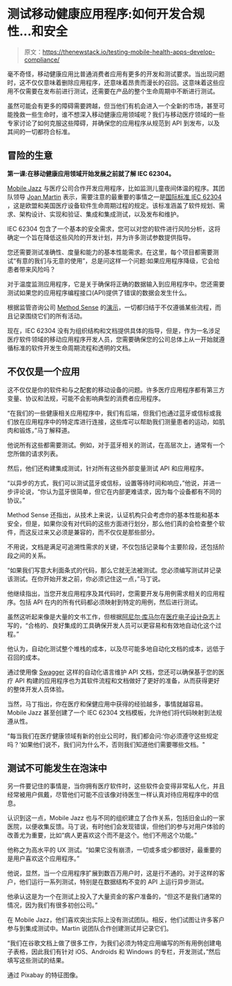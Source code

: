 # 测试移动健康应用程序:如何开发合规性...和安全

> 原文：<https://thenewstack.io/testing-mobile-health-apps-develop-compliance/>

毫不奇怪，移动健康应用比普通消费者应用有更多的开发和测试要求。当出现问题时，这不仅仅意味着删除应用程序，还意味着昂贵而漫长的召回。这意味着这些应用不仅需要在发布前进行测试，还需要在产品的整个生命周期中不断进行测试。

虽然可能会有更多的障碍需要跨越，但当他们有机会进入一个全新的市场，甚至可能挽救一些生命时，谁不想深入移动健康应用领域呢？我们与移动医疗领域的一些专家讨论了如何克服这些障碍，并确保您的应用程序从规范到 API 到发布，以及其间的一切都符合标准。

## 冒险的生意

**第一课:在移动健康应用领域开始发展之前就了解 IEC 62304。**

[Mobile Jazz](https://mobilejazz.com/) 与医疗公司合作开发应用程序，比如监测儿童夜间体温的程序。其团队领导 [Joan Martin](https://twitter.com/joan_mh) 表示，需要注意的最重要的事情之一是[国际标准 IEC 62304](https://webstore.iec.ch/preview/info_iec62304%7Bed1.0%7Den_d.pdf) ，这是欧盟和美国医疗设备软件生命周期过程的规定。该标准涵盖了软件规划、需求、架构设计、实现和验证、集成和集成测试，以及发布和维护。

IEC 62304 包含了一个基本的安全需求，您可以对您的软件进行风险分析，这将确定一个旨在降低这些风险的开发计划，并为许多测试参数提供指导。

您还需要测试准确性、度量和能力的基本性能需求。在这里，每个项目都需要测试“有意的我们与无意的使用”，总是问这样一个问题:如果应用程序降级，它会给患者带来风险吗？

对于温度监测应用程序，它是关于确保将正确的数据输入到应用程序中。您还需要测试如果您的应用程序编程接口(API)提供了错误的数据会发生什么。

根据监管咨询公司 [Method Sense](http://methodsense.com/) 的[演示](http://www.slideshare.net/RussKing2/whitepaper-iec62304)，一切都归结于不仅遵循某些流程，而且记录围绕它们的所有活动。

现在，IEC 62304 没有为组织结构和文档提供具体的指导，但是，作为一名涉足医疗软件领域的移动应用程序开发人员，您需要确保您的公司总体上从一开始就遵循标准的软件开发生命周期流程和透明的文档。

## 不仅仅是一个应用

这不仅仅是你的软件和与之配套的移动设备的问题。许多医疗应用程序都有第三方变量、协议和法规，可能不会影响典型的消费者应用程序。

“在我们的一些健康相关应用程序中，我们有后端，但我们也通过蓝牙或信标或我们放在应用程序中的特定库进行连接，这些库可以帮助我们测量患者的运动，如肌肉和锻炼，”马丁解释道。

他说所有这些都需要测试。例如，对于蓝牙相关的测试，在高层次上，通常有一个您所做的请求列表。

然后，他们还构建集成测试，针对所有这些外部变量测试 API 和应用程序。

“以异步的方式，我们可以测试蓝牙或信标，设置等待时间和响应，”他说，并进一步评论说，“你认为蓝牙很简单，但它在内部更难请求，因为每个设备都有不同的协议。”

Method Sense 还指出，从技术上来说，认证机构只会考虑你的基本性能和基本安全，但是，如果你没有对代码的这些方面进行划分，那么他们真的会检查整个软件，而这反过来又必须是兼容的，而不仅仅是那些部分。

不用说，文档是满足可追溯性需求的关键，不仅包括记录每个主要阶段，还包括阶段之间的关系。

“如果我们写意大利面条式的代码，那么它就无法被测试。您必须编写测试并记录该测试。在你开始开发之前，你必须记住这一点，”马丁说。

他继续指出，当您开发应用程序及其代码时，您需要开发与用例需求相关的应用程序。包括 API 在内的所有代码都必须映射到特定的用例，然后进行测试。

虽然这听起来像是大量的文书工作，但根据[阿尼尔·库马尔](https://www.linkedin.com/in/anilkumarng/)在[医疗电子设计杂志](http://www.medicalelectronicsdesign.com/article/not-complying-iec-62304-software-design-could-be-detrimental-many-levels)上写的，“合格的、良好集成的工具确保开发人员可以更容易和有效地自动化这个过程。”

他认为，自动化测试整个堆栈的成本，以及尽可能多地自动化文档的成本，远低于召回的成本。

通过使用像 [Swagger](https://swagger.io/) 这样的自动化语言维护 API 文档，您还可以确保基于您的医疗 API 构建的应用程序也为其软件流程和文档做好了更好的准备，从而获得更好的整体开发人员体验。

当然，马丁指出，你在医疗和保健应用中获得的经验越多，事情就越容易。Mobile Jazz 甚至创建了一个 IEC 62304 文档模板，允许他们将代码映射到法规遵从性。

“每当我们在医疗健康领域有新的创业公司时，我们都会问:‘你必须遵守这些规定吗？’如果他们说不，我们问为什么不，否则我们知道他们需要哪些文档。"

## 测试不可能发生在泡沫中

另一件要记住的事情是，当你拥有医疗软件时，这些软件会变得非常私人化，并且经常被用户佩戴，尽管他们可能不应该像对待医生一样认真对待应用程序中的信息。

认识到这一点，Mobile Jazz 也与不同的组织建立了合作关系，包括旧金山的一家医院，以便收集反馈。马丁说，有时他们会发现错误，但他们的参与对用户体验的改善尤为重要，比如“病人更喜欢这个而不是这个。他们不用这个功能。”

他称之为高水平的 UX 测试。“如果它没有崩溃，一切或多或少都很好，最重要的是用户喜欢这个应用程序。”

他说，显然，当一个应用程序扩展到数百万用户时，这是行不通的。对于这样的客户，他们运行一系列测试，特别是在数据结构不变的 API 上运行异步测试。

他承认这是为一个在测试上投入了大量资金的客户准备的，“但这不是我们通常的情况，因为我们有很多初创公司。”

在 Mobile Jazz，他们喜欢突出实际上没有测试团队。相反，他们试图让许多客户参与到集成测试中。Martin 说团队合作创建测试并记录它们。

“我们在谷歌文档上做了很多工作，为我们必须为特定应用编写的所有用例创建电子表格，因此我们有针对 iOS、Androids 和 Windows 的专栏，开发测试，”然后填写这些测试的结果。

通过 Pixabay 的特征图像。

<svg xmlns:xlink="http://www.w3.org/1999/xlink" viewBox="0 0 68 31" version="1.1"><title>Group</title> <desc>Created with Sketch.</desc></svg>